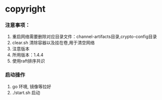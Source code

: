 # copyright


### 注意事项：
1. 重启网络需要删除对应目录文件：channel-artifacts目录,crypto-config目录
2. clear.sh 清除容器以及挂在卷,用于清空网络
3. 注意版本
4. 所用版本：1.4.4 
5. 使用raft排序共识



### 启动操作
1. go 环境, 镜像等拉好
2. ./start.sh 启动



